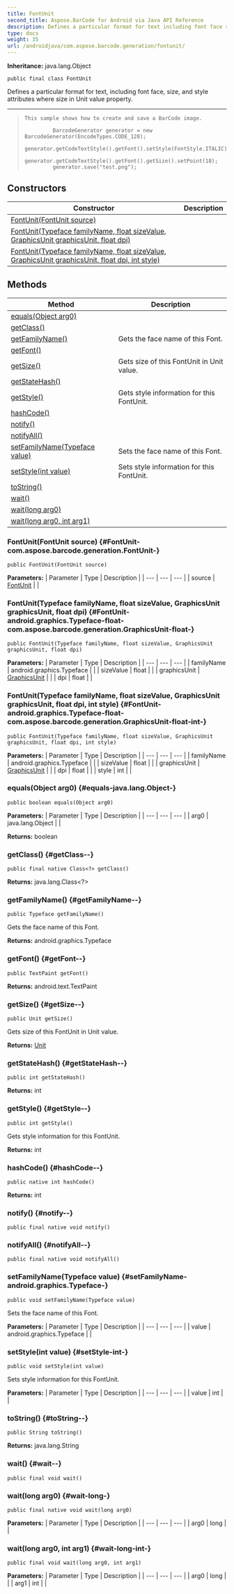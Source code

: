 ```yaml
---
title: FontUnit
second_title: Aspose.BarCode for Android via Java API Reference
description: Defines a particular format for text including font face size and style attributes  where size in Unit value property.
type: docs
weight: 35
url: /androidjava/com.aspose.barcode.generation/fontunit/
---
```

**Inheritance:**
java.lang.Object
```
public final class FontUnit
```

Defines a particular format for text, including font face, size, and style attributes where size in Unit value property.

--------------------

> ```
> This sample shows how to create and save a BarCode image.
>   
>          BarcodeGenerator generator = new BarcodeGenerator(EncodeTypes.CODE_128);
>          generator.getCodeTextStyle().getFont().setStyle(FontStyle.ITALIC);
>          generator.getCodeTextStyle().getFont().getSize().setPoint(18);
>          generator.save("test.png");
> ```
## Constructors

| Constructor | Description |
| --- | --- |
| [FontUnit(FontUnit source)](#FontUnit-com.aspose.barcode.generation.FontUnit-) |  |
| [FontUnit(Typeface familyName, float sizeValue, GraphicsUnit graphicsUnit, float dpi)](#FontUnit-android.graphics.Typeface-float-com.aspose.barcode.generation.GraphicsUnit-float-) |  |
| [FontUnit(Typeface familyName, float sizeValue, GraphicsUnit graphicsUnit, float dpi, int style)](#FontUnit-android.graphics.Typeface-float-com.aspose.barcode.generation.GraphicsUnit-float-int-) |  |
## Methods

| Method | Description |
| --- | --- |
| [equals(Object arg0)](#equals-java.lang.Object-) |  |
| [getClass()](#getClass--) |  |
| [getFamilyName()](#getFamilyName--) | Gets the face name of this Font. |
| [getFont()](#getFont--) |  |
| [getSize()](#getSize--) | Gets size of this FontUnit in Unit value. |
| [getStateHash()](#getStateHash--) |  |
| [getStyle()](#getStyle--) | Gets style information for this FontUnit. |
| [hashCode()](#hashCode--) |  |
| [notify()](#notify--) |  |
| [notifyAll()](#notifyAll--) |  |
| [setFamilyName(Typeface value)](#setFamilyName-android.graphics.Typeface-) | Sets the face name of this Font. |
| [setStyle(int value)](#setStyle-int-) | Sets style information for this FontUnit. |
| [toString()](#toString--) |  |
| [wait()](#wait--) |  |
| [wait(long arg0)](#wait-long-) |  |
| [wait(long arg0, int arg1)](#wait-long-int-) |  |
### FontUnit(FontUnit source) {#FontUnit-com.aspose.barcode.generation.FontUnit-}
```
public FontUnit(FontUnit source)
```


**Parameters:**
| Parameter | Type | Description |
| --- | --- | --- |
| source | [FontUnit](../../com.aspose.barcode.generation/fontunit) |  |

### FontUnit(Typeface familyName, float sizeValue, GraphicsUnit graphicsUnit, float dpi) {#FontUnit-android.graphics.Typeface-float-com.aspose.barcode.generation.GraphicsUnit-float-}
```
public FontUnit(Typeface familyName, float sizeValue, GraphicsUnit graphicsUnit, float dpi)
```


**Parameters:**
| Parameter | Type | Description |
| --- | --- | --- |
| familyName | android.graphics.Typeface |  |
| sizeValue | float |  |
| graphicsUnit | [GraphicsUnit](../../com.aspose.barcode.generation/graphicsunit) |  |
| dpi | float |  |

### FontUnit(Typeface familyName, float sizeValue, GraphicsUnit graphicsUnit, float dpi, int style) {#FontUnit-android.graphics.Typeface-float-com.aspose.barcode.generation.GraphicsUnit-float-int-}
```
public FontUnit(Typeface familyName, float sizeValue, GraphicsUnit graphicsUnit, float dpi, int style)
```


**Parameters:**
| Parameter | Type | Description |
| --- | --- | --- |
| familyName | android.graphics.Typeface |  |
| sizeValue | float |  |
| graphicsUnit | [GraphicsUnit](../../com.aspose.barcode.generation/graphicsunit) |  |
| dpi | float |  |
| style | int |  |

### equals(Object arg0) {#equals-java.lang.Object-}
```
public boolean equals(Object arg0)
```




**Parameters:**
| Parameter | Type | Description |
| --- | --- | --- |
| arg0 | java.lang.Object |  |

**Returns:**
boolean
### getClass() {#getClass--}
```
public final native Class<?> getClass()
```




**Returns:**
java.lang.Class<?>
### getFamilyName() {#getFamilyName--}
```
public Typeface getFamilyName()
```


Gets the face name of this Font.

**Returns:**
android.graphics.Typeface
### getFont() {#getFont--}
```
public TextPaint getFont()
```




**Returns:**
android.text.TextPaint
### getSize() {#getSize--}
```
public Unit getSize()
```


Gets size of this FontUnit in Unit value.

**Returns:**
[Unit](../../com.aspose.barcode.generation/unit)
### getStateHash() {#getStateHash--}
```
public int getStateHash()
```




**Returns:**
int
### getStyle() {#getStyle--}
```
public int getStyle()
```


Gets style information for this FontUnit.

**Returns:**
int
### hashCode() {#hashCode--}
```
public native int hashCode()
```




**Returns:**
int
### notify() {#notify--}
```
public final native void notify()
```




### notifyAll() {#notifyAll--}
```
public final native void notifyAll()
```




### setFamilyName(Typeface value) {#setFamilyName-android.graphics.Typeface-}
```
public void setFamilyName(Typeface value)
```


Sets the face name of this Font.

**Parameters:**
| Parameter | Type | Description |
| --- | --- | --- |
| value | android.graphics.Typeface |  |

### setStyle(int value) {#setStyle-int-}
```
public void setStyle(int value)
```


Sets style information for this FontUnit.

**Parameters:**
| Parameter | Type | Description |
| --- | --- | --- |
| value | int |  |

### toString() {#toString--}
```
public String toString()
```




**Returns:**
java.lang.String
### wait() {#wait--}
```
public final void wait()
```




### wait(long arg0) {#wait-long-}
```
public final native void wait(long arg0)
```




**Parameters:**
| Parameter | Type | Description |
| --- | --- | --- |
| arg0 | long |  |

### wait(long arg0, int arg1) {#wait-long-int-}
```
public final void wait(long arg0, int arg1)
```




**Parameters:**
| Parameter | Type | Description |
| --- | --- | --- |
| arg0 | long |  |
| arg1 | int |  |


